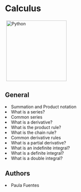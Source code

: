 # Calculus
<img src="https://media.makeameme.org/created/you-struggle-with.jpg" alt="Python" height="200" style="vertical-align:top; margin:4px">

## General

<li>Summation and Product notation</li>
<li>What is a series?</li>
<li>Common series</li>
<li>What is a derivative?</li>
<li>What is the product rule?</li>
<li>What is the chain rule?</li>
<li>Common derivative rules</li>
<li>What is a partial derivative?</li>
<li>What is an indefinite integral?</li>
<li>What is a definite integral?</li>
<li>What is a double integral?</li>

## Authors
<li> Paula Fuentes </li>
